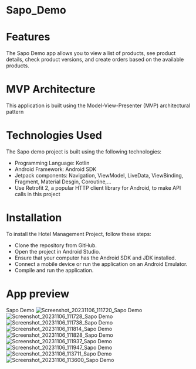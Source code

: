 # Sapo_Demo

# Features
The Sapo Demo app allows you to view a list of products, see product details, check product versions, and create orders based on the available products.

# MVP Architecture
This application is built using the Model-View-Presenter (MVP) architectural pattern

# Technologies Used
The Sapo demo project is built using the following technologies:

- Programming Language: Kotlin
- Android Framework: Android SDK
- Jetpack components: Navigation, ViewModel, LiveData, ViewBinding, Fragment, Material Desgin, Coroutine,...
- Use Retrofit 2, a popular HTTP client library for Android, to make API calls in this project

# Installation
To install the Hotel Management Project, follow these steps:

- Clone the repository from GitHub.
- Open the project in Android Studio.
- Ensure that your computer has the Android SDK and JDK installed.
- Connect a mobile device or run the application on an Android Emulator.
- Compile and run the application.

# App preview
Sapo Demo
![Screenshot_20231106_111720_Sapo Demo](https://github.com/LManhL/Sapo_Demo/assets/95266634/a583f766-553b-4052-9d20-480cfa4f96a8)
![Screenshot_20231106_111728_Sapo Demo](https://github.com/LManhL/Sapo_Demo/assets/95266634/019d6b04-04b5-4c25-98dc-18f7d99720b3)
![Screenshot_20231106_111738_Sapo Demo](https://github.com/LManhL/Sapo_Demo/assets/95266634/136e9e6a-9ed4-4a59-ac11-1a189b1aa6f9)
![Screenshot_20231106_111814_Sapo Demo](https://github.com/LManhL/Sapo_Demo/assets/95266634/4dc9e61a-2cbd-48e2-b938-7f04466368d6)
![Screenshot_20231106_111828_Sapo Demo](https://github.com/LManhL/Sapo_Demo/assets/95266634/43c9532d-2c5e-43bc-85c2-7e433f8bed31)
![Screenshot_20231106_111937_Sapo Demo](https://github.com/LManhL/Sapo_Demo/assets/95266634/00262c0c-fba7-4c2f-8096-b4ae2f700025)
![Screenshot_20231106_111947_Sapo Demo](https://github.com/LManhL/Sapo_Demo/assets/95266634/3eccdf08-019c-458c-920d-431286880ef0)
![Screenshot_20231106_113711_Sapo Demo](https://github.com/LManhL/Sapo_Demo/assets/95266634/eeb5b944-9aab-4c43-9b36-ac096e6cca95)
![Screenshot_20231106_113600_Sapo Demo](https://github.com/LManhL/Sapo_Demo/assets/95266634/b6714eb4-e6ee-4ba7-9270-7184b31358bd)

